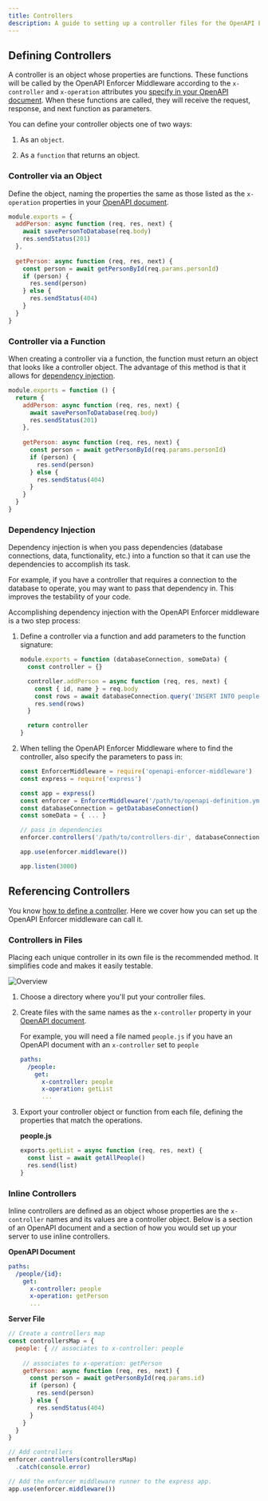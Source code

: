 ```yaml
---
title: Controllers
description: A guide to setting up a controller files for the OpenAPI Enforcer Middleware.
---
```


## Defining Controllers

A controller is an object whose properties are functions. These functions will be called by the OpenAPI Enforcer Middleware according to the `x-controller` and `x-operation` attributes you [specify in your OpenAPI document](openapi-document.md). When these functions are called, they will receive the request, response, and next function as parameters.

You can define your controller objects one of two ways:
 
1. As an `object`.

2. As a `function` that returns an object.

### Controller via an Object

Define the object, naming the properties the same as those listed as the `x-operation` properties in your [OpenAPI document](openapi-document.md).

```js
module.exports = {
  addPerson: async function (req, res, next) {
    await savePersonToDatabase(req.body)
    res.sendStatus(201)
  },
  
  getPerson: async function (req, res, next) {
    const person = await getPersonById(req.params.personId)
    if (person) {
      res.send(person)
    } else {
      res.sendStatus(404)
    }
  }
}
```

### Controller via a Function

When creating a controller via a function, the function must return an object that looks like a controller object. The advantage of this method is that it allows for [dependency injection](#dependency-injection).

```js
module.exports = function () {
  return {
    addPerson: async function (req, res, next) {
      await savePersonToDatabase(req.body)
      res.sendStatus(201)
    },
      
    getPerson: async function (req, res, next) {
      const person = await getPersonById(req.params.personId)
      if (person) {
        res.send(person)
      } else {
        res.sendStatus(404)
      }
    }
  }
}
```

### Dependency Injection

Dependency injection is when you pass dependencies (database connections, data, functionality, etc.) into a function so that it can use the dependencies to accomplish its task.

For example, if you have a controller that requires a connection to the database to operate, you may want to pass that dependency in. This improves the testability of your code.

Accomplishing dependency injection with the OpenAPI Enforcer middleware is a two step process:

1. Define a controller via a function and add parameters to the function signature:

    ```js
    module.exports = function (databaseConnection, someData) {
      const controller = {}
    
      controller.addPerson = async function (req, res, next) {
        const { id, name } = req.body
        const rows = await databaseConnection.query('INSERT INTO people (id, name) VALUES ($1, $2)', [ id, name ])
        res.send(rows)
      }
    
      return controller
    }
    ```
    
2. When telling the OpenAPI Enforcer Middleware where to find the controller, also specify the parameters to pass in:

    ```js
    const EnforcerMiddleware = require('openapi-enforcer-middleware')
    const express = require('express')
    
    const app = express()
    const enforcer = EnforcerMiddleware('/path/to/openapi-definition.yml')
    const databaseConnection = getDatabaseConnection()
    const someData = { ... }

    // pass in dependencies
    enforcer.controllers('/path/to/controllers-dir', databaseConnection, someData)
    
    app.use(enforcer.middleware())
    
    app.listen(3000)
    ```

## Referencing Controllers

You know [how to define a controller](#defining-controllers). Here we cover how you can set up the OpenAPI Enforcer middleware can call it.

### Controllers in Files

Placing each unique controller in its own file is the recommended method. It simplifies code and makes it easily testable.

![Overview](../overview.png)

1. Choose a directory where you'll put your controller files.

2. Create files with the same names as the `x-controller` property in your [OpenAPI document](openapi-document.md).

    For example, you will need a file named `people.js` if you have an OpenAPI document with an `x-controller` set to `people`
    
    ```yml
    paths:
      /people:
        get:
          x-controller: people
          x-operation: getList
          ...
    ```
    
3. Export your controller object or function from each file, defining the properties that match the operations. 

    **people.js**
    
    ```js
    exports.getList = async function (req, res, next) {
      const list = await getAllPeople()
      res.send(list)
    }
    ```

### Inline Controllers

Inline controllers are defined as an object whose properties are the `x-controller` names and its values are a controller object. Below is a section of an OpenAPI document and a section of how you would set up your server to use inline controllers.

**OpenAPI Document**

```yml
paths:
  /people/{id}:
    get:
      x-controller: people
      x-operation: getPerson
      ...
```

**Server File**

```js
// Create a controllers map
const controllersMap = {
  people: { // associates to x-controller: people
    
    // associates to x-operation: getPerson
    getPerson: async function (req, res, next) {
      const person = await getPersonById(req.params.id)
      if (person) {
        res.send(person)
      } else {
        res.sendStatus(404)
      }
    }
  }
}

// Add controllers
enforcer.controllers(controllersMap)
  .catch(console.error)

// Add the enforcer middleware runner to the express app.
app.use(enforcer.middleware())
```

